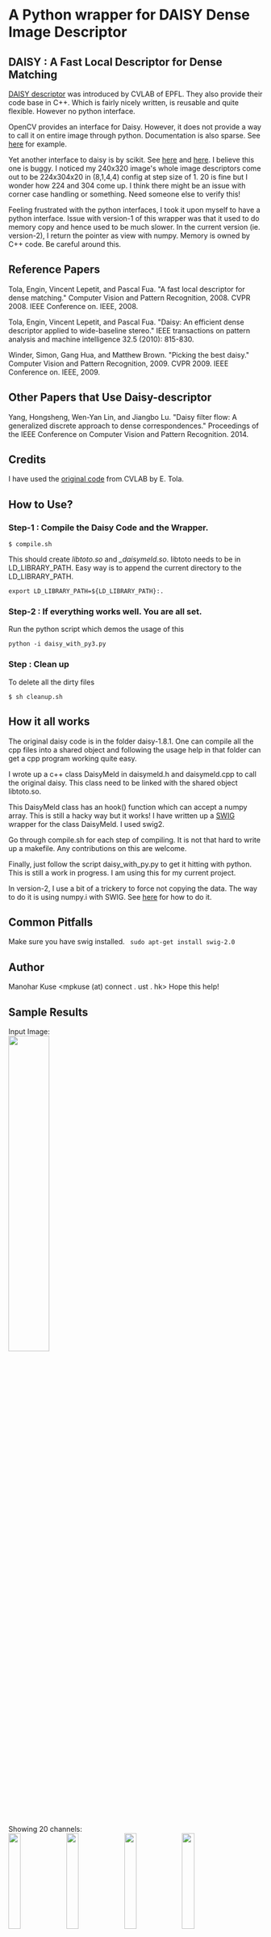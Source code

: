 # A Python wrapper for DAISY Dense Image Descriptor

## DAISY : A Fast Local Descriptor for Dense Matching

[DAISY descriptor](http://cvlab.epfl.ch/software/daisy) was introduced by CVLAB of EPFL. They also provide their code base in C++. Which is fairly nicely written, is reusable and quite flexible. However no python interface.

OpenCV provides an interface for Daisy. However, it does not provide a way to call it on entire image through python. Documentation is also sparse. See [here](http://docs.opencv.org/trunk/d9/d37/classcv_1_1xfeatures2d_1_1DAISY.html) for example.

Yet another interface to daisy is by scikit. See [here](http://scikit-image.org/docs/dev/auto_examples/features_detection/plot_daisy.html) and [here](http://scikit-image.org/docs/dev/api/skimage.feature.html#skimage.feature.daisy). I believe this one is buggy. I noticed my 240x320 image's whole image descriptors come out to be 224x304x20 in (8,1,4,4) config at step size of 1. 20 is fine but I wonder how 224 and 304 come up. I think there might be an issue with corner case handling or something. Need someone else to verify this!

Feeling frustrated with the python interfaces, I took it upon myself to have a python interface.
Issue with version-1 of this wrapper was that it used to do memory copy and hence used to be much slower. In the current version (ie. version-2), I return the pointer as view with
numpy. Memory is owned by C++ code. Be careful around this.


## Reference Papers
Tola, Engin, Vincent Lepetit, and Pascal Fua. "A fast local descriptor for dense matching." Computer Vision and Pattern Recognition, 2008. CVPR 2008. IEEE Conference on. IEEE, 2008.

Tola, Engin, Vincent Lepetit, and Pascal Fua. "Daisy: An efficient dense descriptor applied to wide-baseline stereo." IEEE transactions on pattern analysis and machine intelligence 32.5 (2010): 815-830.

Winder, Simon, Gang Hua, and Matthew Brown. "Picking the best daisy." Computer Vision and Pattern Recognition, 2009. CVPR 2009. IEEE Conference on. IEEE, 2009.

## Other Papers that Use Daisy-descriptor
Yang, Hongsheng, Wen-Yan Lin, and Jiangbo Lu. "Daisy filter flow: A generalized discrete approach to dense correspondences." Proceedings of the IEEE Conference on Computer Vision and Pattern Recognition. 2014.



## Credits
I have used the [original code](http://cvlab.epfl.ch/software/daisy) from CVLAB by E. Tola.


## How to Use?
### Step-1 : Compile the Daisy Code and the Wrapper.
```
$ compile.sh
```
This should create *libtoto.so* and *_daisymeld.so*. libtoto needs to be in LD_LIBRARY_PATH. Easy way is to append the current directory to the LD_LIBRARY_PATH.

```
export LD_LIBRARY_PATH=${LD_LIBRARY_PATH}:.
```

### Step-2 : If everything works well. You are all set.
Run the python script which demos the usage of this
```
python -i daisy_with_py3.py
```

### Step : Clean up
To delete all the dirty files
```
$ sh cleanup.sh
```

## How it all works
The original daisy code is in the folder daisy-1.8.1. One can compile all the cpp files into a shared object and following the usage help in that folder can get a cpp program working quite easy.

I wrote up a c++ class DaisyMeld in daisymeld.h and daisymeld.cpp to call the original daisy. This class need to be linked with the shared object libtoto.so.

This DaisyMeld class has an hook() function which can accept a numpy array. This is still a hacky way but it works! I have written up a [SWIG](http://www.swig.org/) wrapper for the class DaisyMeld. I used swig2.

Go through compile.sh for each step of compiling. It is not that hard to write up a makefile. Any contributions on this are welcome.

Finally, just follow the script daisy_with_py.py to get it hitting with python. This is still a work in progress. I am using this for my current project.  


In version-2,
I use a bit of a trickery to force not copying the data. The way to do it is
using numpy.i with SWIG.
See [here](https://docs.scipy.org/doc/numpy-1.13.0/reference/swig.interface-file.html)
for how to do it.

## Common Pitfalls
Make sure you have swig installed.
``` sudo apt-get install swig-2.0```

## Author
Manohar Kuse <mpkuse (at) connect . ust . hk>
Hope this help!

## Sample Results
Input Image: <br/>
<img src="images/lena.png" width="40%"/>
<br/>
Showing 20 channels: <br/>
<img src="images/results/1.png" width="22%"/>
<img src="images/results/2.png" width="22%"/>
<img src="images/results/3.png" width="22%"/>
<img src="images/results/4.png" width="22%"/>

<img src="images/results/5.png" width="22%"/>
<img src="images/results/6.png" width="22%"/>
<img src="images/results/7.png" width="22%"/>
<img src="images/results/8.png" width="22%"/>

<img src="images/results/9.png" width="22%"/>
<img src="images/results/10.png" width="22%"/>
<img src="images/results/11.png" width="22%"/>
<img src="images/results/12.png" width="22%"/>

<img src="images/results/13.png" width="22%"/>
<img src="images/results/14.png" width="22%"/>
<img src="images/results/15.png" width="22%"/>
<img src="images/results/16.png" width="22%"/>

<img src="images/results/17.png" width="22%"/>
<img src="images/results/18.png" width="22%"/>
<img src="images/results/19.png" width="22%"/>
<img src="images/results/0.png" width="22%"/>

1,5,9,... (1st column) might seem similar due to false-coloring. I have verified that, the descriptor values are different in those cases. 
